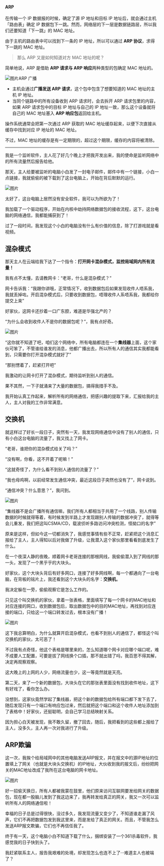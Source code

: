 #### ARP

在传输一个 IP 数据报的时候，确定了源 IP 地址和目标 IP 地址后，就会通过主机「路由表」确定 IP 数据包下一跳。然而，网络层的下一层是数据链路层，所以我们还要知道「下一跳」的 MAC 地址。

由于主机的路由表中可以找到下一条的 IP 地址，所以可以通过 **ARP 协议**，求得下一跳的 MAC 地址。

> 那么 ARP 又是如何知道对方 MAC 地址的呢？

简单地说，ARP 是借助 **ARP 请求与 ARP 响应**两种类型的包确定 MAC 地址的。

![图片](image/640.webp)ARP 广播

- 主机会通过**广播发送 ARP 请求**，这个包中包含了想要知道的 MAC 地址的主机 IP 地址。
- 当同个链路中的所有设备收到 ARP 请求时，会去拆开 ARP 请求包里的内容，如果 ARP 请求包中的目标 IP 地址与自己的 IP 地址一致，那么这个设备就将自己的 MAC 地址塞入 **ARP 响应包**返回给主机。

操作系统通常会把第一次通过 ARP 获取的 MAC 地址缓存起来，以便下次直接从缓存中找到对应 IP 地址的 MAC 地址。

不过，MAC 地址的缓存是有一定期限的，超过这个期限，缓存的内容将被清除。



------

我是一个监听软件，主人花了好几个晚上才把我开发出来，我的使命是监听网络中的所有流量然后报告给他。

那天，主人给要被监听的电脑小白发了一封电子邮件，邮件中有一个链接，小白一点链接，我就偷偷的被下载到了这台电脑上，开始在背后默默的运行。

![图片](image/640.webp)

太好了，这台电脑上居然没有安全软件，我可以为所欲为了！

我加载了一个驱动程序，开始在内核中劫持网络数据包的接收流程，这下，这台电脑的网络通信，我都能捕获到了！

过了一段时间，我发现这个小白的电脑没有什么有价值的信息，除了打游戏就是看视频。

## **混杂模式**

那天主人在云端给我下达了一个指令：**打开网卡混杂模式，监控局域网内所有流量！**

我有点不太懂，去请教网卡：“老哥，什么是混杂模式？”

网卡告诉我：“我跟你讲哦，正常情况下，收到数据包后如果发现收件人唔系我，我就丢掉咗。开启混杂模式后，只要收到数据包，唔理收件人系唔系我，我都给你提交上来”

好家伙，这网卡还抄着一口广东腔，难道是华强北产的？

“为什么会收到收件人不是你的数据包呢？”，我有点好奇。

![图片](image/640-16393620544101.webp)

“这你就不知道了吧，咱们这个网络中，所有电脑都连在一个**集线器**上面，这个家伙可笨了，不管谁给谁发的消息，他都广播出去，所以所有人的通信其实我都能看到，只需要你打开混杂模式就好了”

“那别愣着了，赶紧打开吧”

我激动的让网卡打开了混杂模式，期待监听到别人的通信。

果不其然，一下子就涌来了大量的数据包，搞得我措手不及。

我开始认真工作起来，解析所有的网络通信，把感兴趣的提取下来，汇报给我的主人，主人对我的工作非常满意。

## **交换机**

就这样过了好长一段日子，突然有一天，我发现网络通信中没有了别人的通信，只有小白这台电脑的流量了，我又找上了网卡。

“老哥，谁把你的混杂模式给关了吗？”

“没有啊，你看，这不开着了呢嘛！”

“这就奇怪了，为什么看不到别人通信的流量了？”

“我也母鸡啊，以前经常发生通信冲突，最近这段日子突然也没有了”，网卡说到。

“通信冲突？什么意思？”，我问到。

![图片](image/640-16393620544102.webp)

“集线器不是会广播所有通信嘛，我们所有人都相当于共用了一个线路，别人传输数据的时候就得等着，有时候发到半路上才发现跟别人传输的数据冲突了，就得等会儿重发，我们把这叫CSMA/CD，载波侦听多路访问冲突检测，怪拗口的名字”

原来是这样，但如今这一切都消失了，我感觉事情有些不正常，赶紧把这个消息汇报给了主人，主人得知以后对我做了升级，让我潜入这个家伙那里看看到底发生了什么。

在一个夜深人静的夜晚，顺着网卡老哥连接的那根网线，我偷偷潜入到了网线的那一头，发现了一个黑乎乎的大块头。

好家伙，这个大块头背后有好多网口，连接了好多网线啊，每一个都通向了一台电脑，在背板的铭片上，我还看到这个大块头的名字：**交换机**。

我决定躲在一旁，偷偷观察它是怎么工作的。

只见这个叫交换机的家伙，拿着一张表格，里面填写了每一个网卡的MAC地址和对应连接的网口，收到数据包后，取出数据包中的目的MAC地址，再找到对应连接的端口，只给这一个端口转发过去，根本没有广播！

![图片](image/640-16393620544103.webp)

这下我总算明白，为什么就算开启混杂模式，也看不到别人的通信了，都怪这个叫交换机的家伙，太可恶了！

不过我有点奇怪，他这个表格是哪里来的，怎么知道哪个网卡对应哪个端口呢，难不成要人工配置，可要是拔了网线换个口插，那不就出错了吗，我百思不得其解，决定再观察观察。

这大晚上的上网的人少，网络流量也少，这一等竟然就是天亮。

第二天，来了一个新的数据包，大块头在它的那张表里面没有找到收件地址，这下有好戏了，看你怎么办。

没想到，这家伙竟然学起了集线器，把这个新的数据包给所有端口都下发下去了，随后发现只有一个端口有响应包过来，然后就把这个端口和这个收件人地址添加到了表格中！好家伙，还挺聪明，会自己学习总结映射关系。

因为担心白天被发现，我不敢久留，撤了回去，随后，我把看到的这些都上报给了主人，没多久，主人再一次对我进行了升级。

## **ARP欺骗**

这一次，我挨个给局域网中的其他电脑发送ARP报文，并在报文中的源IP地址的位置填上了网关（也就是大块头交换机）的IP地址，大伙收到我的报文后，纷纷把网关的MAC地址改成了我所在这台电脑的网卡地址。

![图片](image/640-16393620544114.webp)

好一招偷天换日，所有人都被我蒙在鼓里，他们原来访问互联网要发给网关的数据包，现在都一股脑儿发到了我这边来了，我再转发给真正的网关，我又一次可以监听所有人的网络通信啦！

幸福的日子总是过得很快，没过多久，我发现流量又变少了，不知道谁走漏了风声，它们不再把数据包发到我这里来，而是发给了真正的网关。而且，不管我怎么发送ARP报文欺骗，它们也不再信任我了。

终于有一天，这个电脑小白不知道下载了什么，捆绑安装了一个361杀毒软件，我感觉我的日子快到头了。

我赶紧联系主人，报告我艰难的处境，却发现怎么也连不上了···难道主人也被端了？